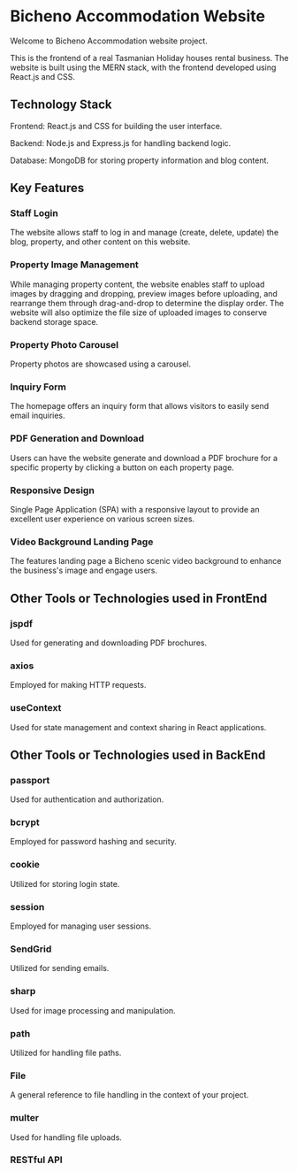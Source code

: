 # Bicheno Accommodation Website

Welcome to Bicheno Accommodation website project. 

This is the frontend of a real Tasmanian Holiday houses rental business. The website is built using the MERN stack, with the frontend developed using React.js and CSS.

## Technology Stack

Frontend: React.js and CSS for building the user interface.

Backend: Node.js and Express.js for handling backend logic.

Database: MongoDB for storing property information and blog content.

## Key Features

### Staff Login
The website allows staff to log in and manage (create, delete, update) the blog, property, and other content on this website.

### Property Image Management
While managing property content, the website enables staff to upload images by dragging and dropping, preview images before uploading, and rearrange them through drag-and-drop to determine the display order. The website will also optimize the file size of uploaded images to conserve backend storage space.

### Property Photo Carousel
Property photos are showcased using a carousel.

### Inquiry Form
The homepage offers an inquiry form that allows visitors to easily send email inquiries.

### PDF Generation and Download
Users can have the website generate and download a PDF brochure for a specific property by clicking a button on each property page.

### Responsive Design
Single Page Application (SPA) with a responsive layout to provide an excellent user experience on various screen sizes.

### Video Background Landing Page
The features landing page a Bicheno scenic video background to enhance the business's image and engage users.

## Other Tools or Technologies used in FrontEnd

### jspdf
Used for generating and downloading PDF brochures.

### axios
Employed for making HTTP requests.

### useContext
Used for state management and context sharing in React applications.

## Other Tools or Technologies used in BackEnd

### passport
Used for authentication and authorization.

### bcrypt
Employed for password hashing and security.

### cookie
Utilized for storing login state.

### session
Employed for managing user sessions.

### SendGrid
Utilized for sending emails.

### sharp
Used for image processing and manipulation.

### path
Utilized for handling file paths.

### File
A general reference to file handling in the context of your project.

### multer
Used for handling file uploads.

### RESTful API







